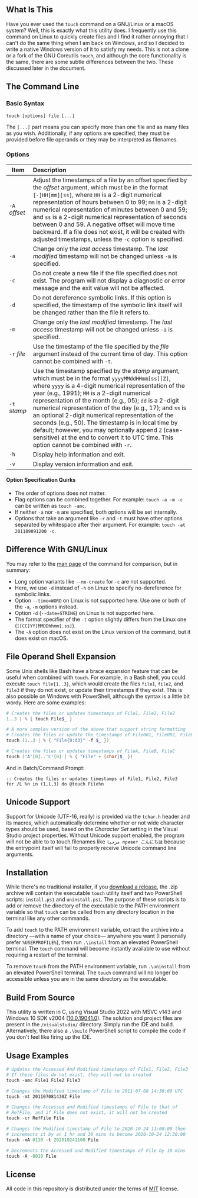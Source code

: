 What Is This
-------
Have you ever used the `touch` command on a GNU/Linux or a macOS system? Well, this is exactly what this utility does. I frequently use this command on Linux to quickly create files and I find it rather annoying that I can't do the same thing when I am back on Windows, and so I decided to write a native Windows version of it to satisfy my needs. This is not a clone or a fork of the GNU Coreutils `touch`, and although the core functionality is the same, there are some subtle differences between the two. These discussed later in the document.

The Command Line
----------------
### Basic Syntax
`touch [options] file [...]`

The `[...]` part means you can specify more than one file and as many files as you wish. Additionally, if any options are specified, they must be provided before file operands or they may be interpreted as filenames.

### Options
| Item          | Description |
|---------------|:------------|
| `-A` *offset* | Adjust the timestamps of a file by an offset specified by the *offset* argument, which must be in the format `[-]HH[mm][ss]`, where `HH` is a 2-digit numerical representation of hours between 0 to 99; `mm` is a 2-digit numerical representation of minutes between 0 and 59; and `ss` is a 2-digit numerical representation of seconds between 0 and 59. A negative offset will move time backward. If a file does not exist, it will be created with adjusted timestamps, unless the `-c` option is specified.
| `-a`          | Change only the *last access* timestamp. The *last modified* timestamp will not be changed unless `-m` is specified. |
| `-c`          | Do not create a new file if the file specified does not exist. The program will not display a diagnostic or error message and the exit value will not be affected. |
| `-d`          | Do not dereference symbolic links. If this option is specified, the timestamp of the symbolic link itself will be changed rather than the file it refers to. |
| `-m`          | Change only the *last modified* timestamp. The *last access* timestamp will not be changed unless `-a` is specified. |
| `-r` *file*   | Use the timestamp of the file specified by the *file* argument instead of the current time of day. This option cannot be combined with `-t`. |
| `-t` *stamp*  | Use the timestamp specified by the *stamp* argument, which must be in the format `yyyyMMddHHmm[ss][Z]`, where `yyyy` is a 4-digit numerical representation of the year (e.g., 1991); `MM` is a 2-digit numerical representation of the month (e.g., 05); `dd` is a 2-digit numerical representation of the day (e.g., 17); and `ss` is an optional 2-digit numerical representation of the seconds (e.g., 50). The timestamp is in local time by default; however, you may optionally append `Z` (case-sensitive) at the end to convert it to UTC time. This option cannot be combined with `-r`. |
| `-h`          | Display help information and exit. |
| `-v`          | Display version information and exit. |

#### Option Specification Quirks
* The order of options does not matter.
* Flag options can be combined together. For example: `touch -a -m -c` can be written as `touch -amc`.
* If neither `-a` nor `-m` are specified, both options will be set internally.
* Options that take an argument like `-r` and `-t` must have other options separated by whitespace after their argument. For example: `touch -at 201109091200 -c`.

Difference With GNU/Linux
-------------------------
You may refer to the [man page](https://man7.org/linux/man-pages/man1/touch.1.html) of the command for comparison, but in summary:
* Long option variants like `--no-create` for `-c` are not supported.
* Here, we use `-d` instead of `-h` on Linux to specify no-dereference for symbolic links.
* Option `--time=WORD` on Linux is not supported here. Use one or both of the `-a`, `-m` options instead.
* Option `-d` (`--date=STRING`) on Linux is not supported here.
* The format specifier of the `-t` option slightly differs from the Linux one (`[[CC]YY]MMDDhhmm[.ss]`).
* The `-A` option does not exist on the Linux version of the command, but it does exist on macOS.

File Operand Shell Expansion
----------------------------
Some Unix shells like Bash have a brace expansion feature that can be useful when combined with `touch`. For example, in a Bash shell, you could execute `touch file{1..3}`, which would create the files `file1`, `file2`, and `file3` if they do not exist, or update their timestamps if they exist. This is also possible on Windows with PowerShell, although the syntax is a little bit wordy. Here are some examples:
```powershell
# Creates the files or updates timestamps of File1, File2, File2
1..3 | % { touch File$_ }

# A more complex version of the above that support string formatting
# Creates the files or update the timestamps of File001, File002, File002
touch (1..3 | % { "File{0:d3}" -f $_ })

# Creates the files or updates timestamps of FileA, FileB, FileC
touch ('A'[0]..'C'[0] | % { "File" + [char]$_ })
```
And in Batch/Command Prompt:
```batch
:: Creates the files or updates timestamps of File1, File2, File3
for /L %n in (1,1,3) do @touch File%n
```

Unicode Support
---------------
Support for Unicode (UTF-16, really) is provided via the `tchar.h` header and its macros, which automatically determine whether or not wide character types should be used, based on the *Character Set* setting in the Visual Studio project properties. Without Unicode support enabled, the program will not be able to to touch filenames like `مرحبا привет こんにちは` because the entrypoint itself will fail to properly receive Unicode command line arguments.

Installation
------------
While there's no traditional installer, if you [download a release](https://github.com/xv/touch-cmd-windows/releases), the .zip archive will contain the executable `touch` utility itself and two PowerShell scripts: `install.ps1` and `uninstall.ps1`. The purpose of these scripts is to add or remove the directory of the executable to the PATH environment variable so that `touch` can be called from any directory location in the terminal like any other commands.

To add `touch` to the PATH environment variable, extract the archive into a directory &mdash;with a name of your choice&mdash; anywhere you want (I personally prefer `%USERPROFILE%`), then run `.\install` from an elevated PowerShell terminal. The `touch` command will become instantly available to use without requiring a restart of the terminal.

To remove `touch` from the PATH environment variable, run `.\uninstall` from an elevated PowerShell terminal. The `touch` command will no longer be accessible unless you are in the same directory as the executable.

Build From Source
-----------------
This utility is written in C, using Visual Studio 2022 with MSVC v143 and Windows 10 SDK v2004 ([10.0.19041.0](https://developer.microsoft.com/en-us/windows/downloads/sdk-archive/#windows-10)). The solution and project files are present in the `/visualstudio/` directory. Simply run the IDE and build. Alternatively, there also a `.\build` PowerShell script to compile the code if you don't feel like firing up the IDE.

Usage Examples
--------------
```powershell
# Updates the Accessed And Modified timestamps of File1, File2, File3
# If these files do not exist, they will not be created
touch -amc File1 File2 File3

# Changes the Modified timestamp of File to 2011-07-08 14:30:00 UTC
touch -mt 201107081430Z File

# Changes the Accessed and Modified timestamps of File to that of
# RefFile, and if File does not exist, it will not be created
touch -cr RefFile File

# Changes the Modified timestamp of File to 2020-10-24 11:00:00 then
# increments it by an 1 hr and 30 mins to become 2020-10-24 12:30:00
touch -mA 0130 -t 202010241100 File

# Decrements the Accessed and Modified timestamps of File by 10 mins
touch -A -0010 File
```

License
-------
All code in this repository is distributed under the terms of [MIT](LICENSE) license.
